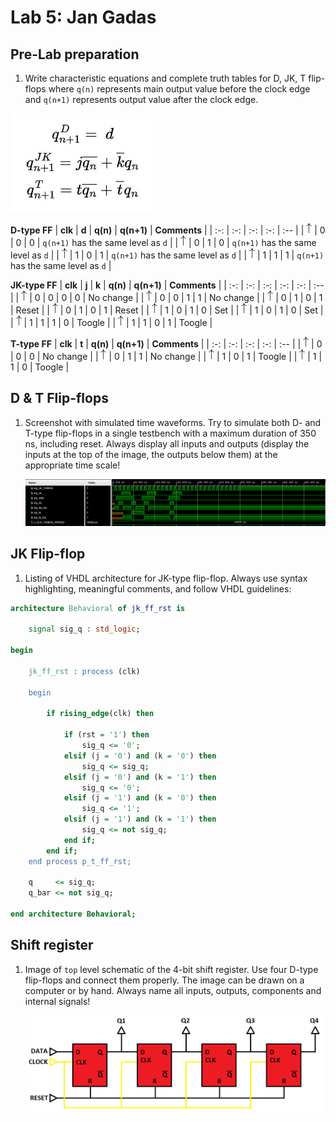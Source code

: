 


# Lab 5: Jan Gadas

## Pre-Lab preparation

1. Write characteristic equations and complete truth tables for D, JK, T flip-flops where `q(n)` represents main output value before the clock edge and `q(n+1)` represents output value after the clock edge.   

![Characteristic equations](Equations.png)

   **D-type FF**
   | **clk** | **d** | **q(n)** | **q(n+1)** | **Comments** |
   | :-: | :-: | :-: | :-: | :-- |
   | ![rising](eq_uparrow.png) | 0 | 0 | 0 | `q(n+1)` has the same level as `d` |
   | ![rising](eq_uparrow.png) | 0 | 1 | 0 | `q(n+1)` has the same level as `d` |
   | ![rising](eq_uparrow.png) | 1 | 0 | 1 | `q(n+1)` has the same level as `d` |
   | ![rising](eq_uparrow.png) | 1 | 1 | 1 | `q(n+1)` has the same level as `d` |

   **JK-type FF**
   | **clk** | **j** | **k** | **q(n)** | **q(n+1)** | **Comments** |
   | :-: | :-: | :-: | :-: | :-: | :-- |
   | ![rising](eq_uparrow.png) | 0 | 0 | 0 | 0 | No change |
   | ![rising](eq_uparrow.png) | 0 | 0 | 1 | 1 | No change |
   | ![rising](eq_uparrow.png) | 0 | 1 | 0 | 1 | Reset |
   | ![rising](eq_uparrow.png) | 0 | 1 | 0 | 1 | Reset |
   | ![rising](eq_uparrow.png) | 1 | 0 | 1 | 0 | Set |
   | ![rising](eq_uparrow.png) | 1 | 0 | 1 | 0 | Set |
   | ![rising](eq_uparrow.png) | 1 | 1 | 1 | 0 | Toogle |
   | ![rising](eq_uparrow.png) | 1 | 1 | 0 | 1 | Toogle |

   **T-type FF**
   | **clk** | **t** | **q(n)** | **q(n+1)** | **Comments** |
   | :-: | :-: | :-: | :-: | :-- |
   | ![rising](eq_uparrow.png) | 0 | 0 | 0 | No change |
   | ![rising](eq_uparrow.png) | 0 | 1 | 1 | No change |
   | ![rising](eq_uparrow.png) | 1 | 0 | 1 | Toogle |
   | ![rising](eq_uparrow.png) | 1 | 1 | 0 | Toogle |

<a name="part1"></a>

## D & T Flip-flops

1. Screenshot with simulated time waveforms. Try to simulate both D- and T-type flip-flops in a single testbench with a maximum duration of 350 ns, including reset. Always display all inputs and outputs (display the inputs at the top of the image, the outputs below them) at the appropriate time scale!

   ![your figure](D_and_T.png)

## JK Flip-flop

1. Listing of VHDL architecture for JK-type flip-flop. Always use syntax highlighting, meaningful comments, and follow VHDL guidelines:

```vhdl
architecture Behavioral of jk_ff_rst is

    signal sig_q : std_logic;

begin

    jk_ff_rst : process (clk)
    
    begin
    
        if rising_edge(clk) then
        
            if (rst = '1') then 
                sig_q <= '0';
            elsif (j = '0') and (k = '0') then
                sig_q <= sig_q;
            elsif (j = '0') and (k = '1') then
                sig_q <= '0';
            elsif (j = '1') and (k = '0') then
                sig_q <= '1';
            elsif (j = '1') and (k = '1') then
                sig_q <= not sig_q;
            end if;
        end if;
    end process p_t_ff_rst;

    q     <= sig_q;
    q_bar <= not sig_q;
    
end architecture Behavioral;

```

## Shift register

1. Image of `top` level schematic of the 4-bit shift register. Use four D-type flip-flops and connect them properly. The image can be drawn on a computer or by hand. Always name all inputs, outputs, components and internal signals!

   ![your figure](4BIT_Shift_register.png)


